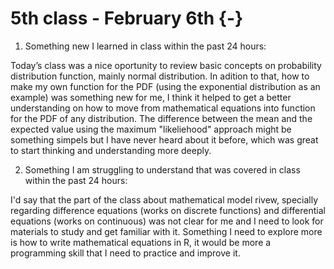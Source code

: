 # 5th class - February 6th {-}

1. Something new I learned in class within the past 24 hours: 

Today’s class was a nice oportunity to review basic concepts on probability distribution function, mainly normal distribution. In adition to that, how to make my own function for the PDF (using the exponential distribution as an example) was something new for me, I think it helped to get a better understanding on how to move from mathematical equations into function for the PDF of any distribution. The difference between the mean and the expected value using the maximum "likeliehood" approach might be something simpels but I have never heard about it before, which was great to start thinking and understanding more deeply.

2. Something I am struggling to understand that was covered in class within the past 24 hours: 

I'd say that the part of the class about mathematical model rivew, specially regarding difference equations (works on discrete functions) and differential equations (works on continuous) was not clear for me and I need to look for materials to study and get familiar with it. Something I need to explore more is how to write mathematical equations in R, it would be more a programming skill that I need to practice and improve it.




